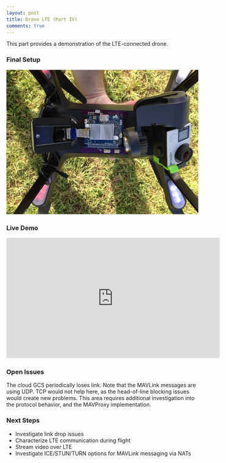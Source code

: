 ```yaml
---
layout: post
title: Drone LTE (Part IV)
comments: true
---
```


This part provides a demonstration of the LTE-connected drone.

### Final Setup

![3DR Solo with LTE telemetry](/images/ltedrone.jpg)

### Live Demo

<iframe width="560" height="315" src="https://www.youtube.com/embed/7ARJ3PadnUo" frameborder="0" allowfullscreen></iframe>

### Open Issues

The cloud GCS periodically loses link. Note that the MAVLink messages are using UDP. TCP would not help here, as the head-of-line blocking issues would create new problems. This area requires additional investigation into the protocol behavior, and the MAVProxy implementation.

### Next Steps

* Investigate link drop issues
* Characterize LTE communication during flight
* Stream video over LTE
* Investigate ICE/STUN/TURN options for MAVLink messaging via NATs
